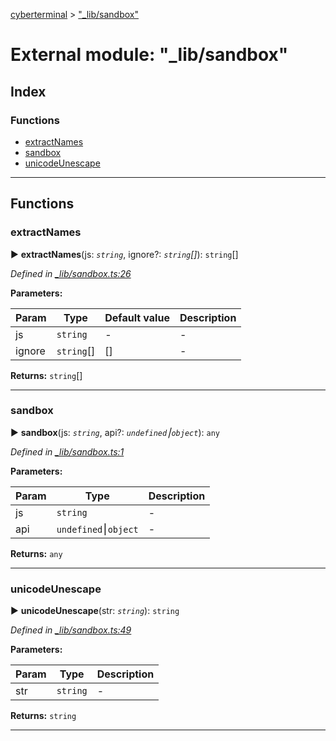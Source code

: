 [cyberterminal](../README.md) > ["_lib/sandbox"](../modules/__lib_sandbox_.md)



# External module: "_lib/sandbox"

## Index

### Functions

* [extractNames](__lib_sandbox_.md#extractnames)
* [sandbox](__lib_sandbox_.md#sandbox)
* [unicodeUnescape](__lib_sandbox_.md#unicodeunescape)



---
## Functions
<a id="extractnames"></a>

###  extractNames

► **extractNames**(js: *`string`*, ignore?: *`string`[]*): `string`[]



*Defined in [_lib/sandbox.ts:26](https://github.com/FantasyInternet/cyberterminal/blob/HEAD/src/script/_lib/sandbox.ts#L26)*



**Parameters:**

| Param | Type | Default value | Description |
| ------ | ------ | ------ | ------ |
| js | `string`  | - |   - |
| ignore | `string`[]  |  [] |   - |





**Returns:** `string`[]





___

<a id="sandbox"></a>

###  sandbox

► **sandbox**(js: *`string`*, api?: *`undefined`⎮`object`*): `any`



*Defined in [_lib/sandbox.ts:1](https://github.com/FantasyInternet/cyberterminal/blob/HEAD/src/script/_lib/sandbox.ts#L1)*



**Parameters:**

| Param | Type | Description |
| ------ | ------ | ------ |
| js | `string`   |  - |
| api | `undefined`⎮`object`   |  - |





**Returns:** `any`





___

<a id="unicodeunescape"></a>

###  unicodeUnescape

► **unicodeUnescape**(str: *`string`*): `string`



*Defined in [_lib/sandbox.ts:49](https://github.com/FantasyInternet/cyberterminal/blob/HEAD/src/script/_lib/sandbox.ts#L49)*



**Parameters:**

| Param | Type | Description |
| ------ | ------ | ------ |
| str | `string`   |  - |





**Returns:** `string`





___


